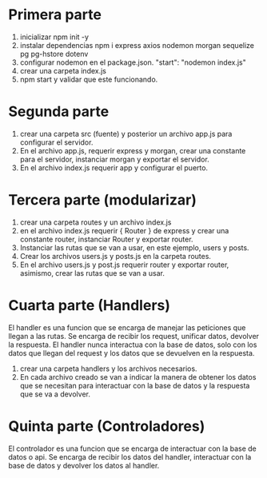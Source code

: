 # Primera parte
1. inicializar npm init -y
2. instalar dependencias npm i express axios nodemon morgan sequelize pg pg-hstore dotenv
3. configurar nodemon en el package.json. "start": "nodemon index.js"
4. crear una carpeta index.js
5. npm start y validar que este funcionando.

# Segunda parte 
1. crear una carpeta src (fuente) y posterior un archivo app.js para configurar el servidor. 
2. En el archivo app.js, requerir express y morgan, crear una constante para el servidor, instanciar morgan y exportar el servidor.
3. En el archivo index.js requerir app y configurar el puerto.

# Tercera parte (modularizar)
1. crear una carpeta routes y un archivo index.js
2. en el archivo index.js requerir { Router } de express y crear una constante router, instanciar Router y exportar router.
3. Instanciar las rutas que se van a usar, en este ejemplo, users y posts.
4. Crear los archivos users.js y posts.js en la carpeta routes.
5. En el archivo users.js y post.js requerir router y exportar router, asimismo, crear las rutas que se van a usar.

# Cuarta parte (Handlers)
El handler es una funcion que se encarga de manejar las peticiones que llegan a las rutas. Se encarga de recibir los request, unificar datos, devolver la respuesta.
El handler nunca interactua con la base de datos, solo con los datos que llegan del request y los datos que se devuelven en la respuesta.

1. crear una carpeta handlers y los archivos necesarios.
2. En cada archivo creado se van a indicar la manera de obtener los datos que se necesitan para interactuar con la base de datos y la respuesta que se va a devolver.
<!-- 
    Hay 3 formas de obtener información: 
    1. por params... /:id
    2. por body... req.body
    3. por query... ?name=juan


-->

# Quinta parte (Controladores)
El controlador es una funcion que se encarga de interactuar con la base de datos o api. Se encarga de recibir los datos del handler, interactuar con la base de datos y devolver los datos al handler.







